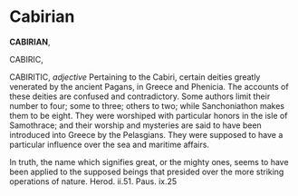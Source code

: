 # Cabirian

**CABIRIAN**,

CABIRIC,

CABIRITIC, _adjective_ Pertaining to the Cabiri, certain deities greatly venerated by the ancient Pagans, in Greece and Phenicia. The accounts of these deities are confused and contradictory. Some authors limit their number to four; some to three; others to two; while Sanchoniathon makes them to be eight. They were worshiped with particular honors in the isle of Samothrace; and their worship and mysteries are said to have been introduced into Greece by the Pelasgians. They were supposed to have a particular influence over the sea and maritime affairs.

In truth, the name which signifies great, or the mighty ones, seems to have been applied to the supposed beings that presided over the more striking operations of nature. Herod. ii.51. Paus. ix.25